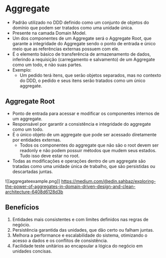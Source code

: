 # Aggregate

- Padrão utilizado no DDD definido como um conjunto de objetos do domínio que podem ser tratados como uma unidade única.
- Presente na camada Domain Model.
- Um dos componentes de um Aggregate será o Aggregate Root, que garante a integridade do Aggregate sendo o ponto de entrada e único meio que as referências externas possuem com ele.
- É o elemento básico de transferência de armazenamento de dados, inferindo a requisição (carregamento e salvamento) de um Aggregate como um todo, e não suas partes.
- Exemplo:
	- Um pedido terá itens, que serão objetos separados, mas no contexto do DDD, o pedido e seus itens serão tratados como um único aggregate. 


## Aggregate Root

- Ponto de entrada para acessar e modificar os componentes internos de um aggregate.
- Responsável por garantir a consistência e integridade do aggregate como um todo.
- É o único objeto de um aggregate que pode ser acessado diretamente por entidades externas.
	- Todos os componentes do aggregate que não são o root devem ser readonly e não podem possuir métodos que mudem seus estados. Tudo isso deve estar no root.
- Todas as modificações e operações dentro de um aggregate são tratadas como uma unidade única de trabalho, que são persistidas ou descartadas juntas.

![[aggregateexample.png]]
https://medium.com/@edin.sahbaz/exploring-the-power-of-aggregates-in-domain-driven-design-and-clean-architecture-6408d6128d3b

## Benefícios 

1. Entidades mais consistentes e com limites definidos nas regras de negócio.
2. Persistência garantida das unidades, que dão certo ou falham juntas.
3. Melhora a performance e escalabilidade do sistema, otimizando o acesso a dados e os conflitos de consistência.
4. Facilidade teste unitários ao encapsular a lógica do negócio em unidades concisas.
